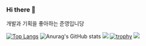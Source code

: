 ### Hi there 👋

<!--
**soft-jun/soft-jun** is a ✨ _special_ ✨ repository because its `README.md` (this file) appears on your GitHub profile.

Here are some ideas to get you started:

- 🔭 I’m currently working on ...
- 🌱 I’m currently learning ...
- 👯 I’m looking to collaborate on ...
- 🤔 I’m looking for help with ...
- 💬 Ask me about ...
- 📫 How to reach me: ...
- 😄 Pronouns: ...
- ⚡ Fun fact: ...
-->
개발과 기획을 좋아하는 준영입니당









[![Top Langs](https://github-readme-stats.vercel.app/api/top-langs/?username=soft-jun&layout=compact)](https://github.com/soft-jun/github-readme-stats)
![Anurag's GitHub stats](https://github-readme-stats.vercel.app/api?username=soft-jun&show_icons=true&theme=radical)
<img src="https://img.shields.io/badge/React-61DAFB?style=flat-square@logo=React&logoColor=white"/>
[![trophy](https://github-profile-trophy.vercel.app/?username=soft-jun&theme=flat&column=7)](https://github.com/soft-jun/github-profile-trophy)
<img src="https://capsule-render.vercel.app/api?type=wave&color=auto&height=300&section=header&text=Jun%20Profile&fontSize=90" />







